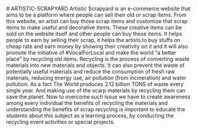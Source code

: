 <p text-align:justify>
# ARTISTIC-SCRAPYARD
Artistic Scrapyard is an e-commerce website that aims to be a platform where people can sell 
their old or scrap items. From this website, an artist can buy those scrap items and customize 
that scrap items to make useful and decorative items. These creative items can be sold on the 
website itself and other people can buy these items. It helps people to earn by selling their scrap, 
it helps the artists to buy stuffs on cheap rate and earn money by showing their creativity on it 
and it will also promote the initiative of #VocalForLocal and make the world “a better place” 
by recycling old items. Recycling is the process of converting waste materials into new materials 
and objects. It can also prevent the waste of potentially useful materials and reduce the 
consumption of fresh raw materials, reducing energy use, air pollution (from incineration) and 
water pollution. As a fact The World produces 2.12 billion TONS of waste every single year. 
And making use of the scarp materials by recycling them can save the planet. Now to overcome 
such issue we have to create awareness among every individual the benefits of recycling the 
materials and understanding the benefits of scrap recycling is important to educate the students 
about this subject as a learning process, by conducting the recycling event activities or special 
projects.
</p>
